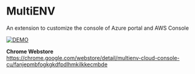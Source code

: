 # MultiENV

An extension to customize the console of Azure portal and AWS Console

[![DEMO](https://img.youtube.com/vi/25Kg1FBbG04/0.jpg)](https://www.youtube.com/watch?v=25Kg1FBbG04)

**Chrome Webstore**\
https://chrome.google.com/webstore/detail/multienv-cloud-console-cu/fanjepmbfogkgkdfpdlhmkilkkecmbde

